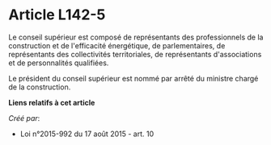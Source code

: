 # Article L142-5

Le conseil supérieur est composé de représentants des professionnels de la construction et de l'efficacité énergétique, de
parlementaires, de représentants des collectivités territoriales, de représentants d'associations et de personnalités
qualifiées.

Le président du conseil supérieur est nommé par arrêté du ministre chargé de la construction.

**Liens relatifs à cet article**

_Créé par_:

  - Loi n°2015-992 du 17 août 2015 - art. 10

